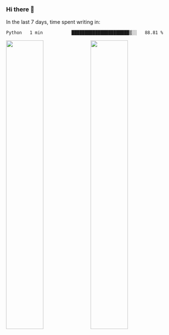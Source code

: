 ### Hi there 👋

In the last 7 days, time spent writing in:

<!--START_SECTION:waka-->
```text
Python   1 min           ██████████████████████▒░░   88.81 % 
```
<!--END_SECTION:waka-->

<img src="https://wakatime.com/share/@jimtje/5d0c92de-08f8-4a72-8f2f-6a9693d1e318.svg" width=45% height=45%> <img src="https://wakatime.com/share/@jimtje/501498ae-bda5-4da7-a89d-b40bcdd5556d.svg" width=45% height=45%>
